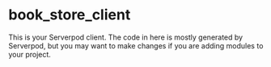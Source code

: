 # book_store_client

This is your Serverpod client. The code in here is mostly generated by
Serverpod, but you may want to make changes if you are adding modules to your
project.
